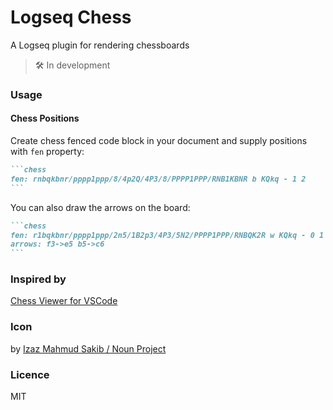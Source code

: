 # Logseq Chess

A Logseq plugin for rendering chessboards

> 🛠 In development

### Usage

#### Chess Positions

Create chess fenced code block in your document and supply positions with `fen` property:

````markdown
```chess
fen: rnbqkbnr/pppp1ppp/8/4p2Q/4P3/8/PPPP1PPP/RNB1KBNR b KQkq - 1 2
```
````

You can also draw the arrows on the board:

````markdown
```chess
fen: r1bqkbnr/pppp1ppp/2n5/1B2p3/4P3/5N2/PPPP1PPP/RNBQK2R w KQkq - 0 1
arrows: f3->e5 b5->c6
```
````

### Inspired by

[Chess Viewer for VSCode](https://github.com/eronnen/vscode-markdown-chess)

### Icon

by [Izaz Mahmud Sakib / Noun Project](https://thenounproject.com/icon/chess-knight-4208923/)

### Licence

MIT
